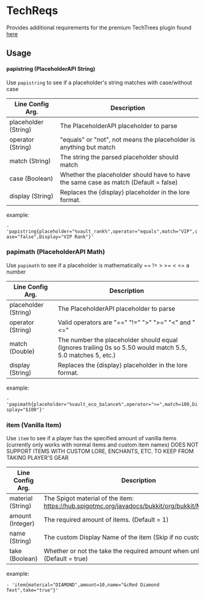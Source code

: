 # TechReqs
Provides additional requirements for the premium TechTrees plugin found [here](https://www.spigotmc.org/resources/techtree.82209/)

## Usage
#### papistring (PlaceholderAPI String)
Use `papistring` to see if a placeholder's string matches with case/without case

| Line Config Arg. | Description |
| ------------- | ------------- |
| placeholder (String) | The PlaceholderAPI placeholder to parse |
| operator (String) | "equals" or "not", not means the placeholder is anything but match |
| match (String) | The string the parsed placeholder should match |
| case (Boolean) | Whether the placeholder should have to have the same case as match (Default = false) |
| display (String) | Replaces the {display} placeholder in the lore format. |

example: 

`- 'papistring{placeholder="%vault_rank%",operator="equals",match="VIP",case="false",Display="VIP Rank"}'`


### papimath (PlaceholderAPI Math)
Use `papimath` to see if a placeholder is mathematically == != > >= < <= a number

| Line Config Arg. | Description |
| ------------- | ------------- |
| placeholder (String) | The PlaceholderAPI placeholder to parse |
| operator (String) | Valid operators are "==" "!=" ">" ">=" "<" and "<=" |
| match (Double) | The number the placeholder should equal (Ignores trailing 0s so 5.50 would match 5.5, 5.0 matches 5, etc.) |
| display (String) | Replaces the {display} placeholder in the lore format. |

example: 

`- 'papimath{placeholder="%vault_eco_balance%",operator=">=",match=100,Display="$100"}'`

### item (Vanilla Item)
Use `item` to see if a player has the specified amount of vanilla items (currently only works with normal items and custom item names)
DOES NOT SUPPORT ITEMS WITH CUSTOM LORE, ENCHANTS, ETC. TO KEEP FROM TAKING PLAYER'S GEAR

| Line Config Arg. | Description |
| ------------- | ------------- |
| material (String) | The Spigot material of the item: https://hub.spigotmc.org/javadocs/bukkit/org/bukkit/Material.html |
| amount (Integer) | The required amount of items. (Default = 1) |
| name (String) | The custom Display Name of the item (Skip if no custom name) |
| take (Boolean) | Whether or not the take the required amount when unlocked. (Default = true) |

example: 

`- 'item{material="DIAMOND",amount=10,name="&cRed Diamond Text",take="true"}'`
